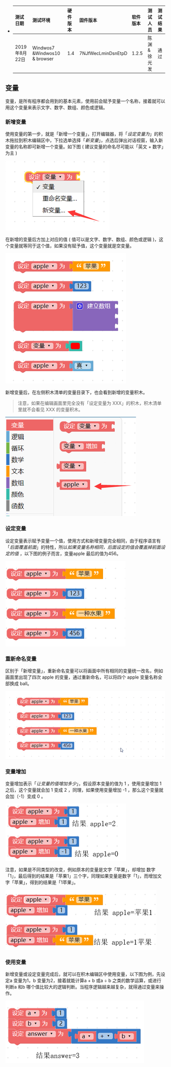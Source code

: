 - | 测试日期      | 测试环境          | 硬件版本  | 固件版本           | 软件版本 | 测试人员      |测试结果 |
  | ------------- | ----------------- | --------- | ------------------ | -------- | ------------- |------------- |
  | 2019年8月22日 |  Windwos7 &Windwos10 & browser |  1.4 | 7NJfWecLminDsnEtpD | 1.2.5   | 陈渊&徐光发 |通过 |


## 变量

变量，是所有程序都会用到的基本元素，使用前会赋予变量一个名称，接着就可以用这个变量来表示文字、数字、数组、颜色或逻辑。

### 新增变量

使用变量的第一步，就是「新增一个变量」，打开编辑器，将「*设定变量为*」的积木拖拉到积木编辑区中，下拉选单选择「*新变量*」，点选后弹出对话视窗，输入新变量的名称即可新增一个变量。如下图 ( 建议变量的命名尽可能以「英文 + 数字」为主 )

![](variables/upload_692cb4676e22fabba168b81fd4fc8942.png)

在新增的变量后方加上对应的值 ( 值可以是文字、数字、数组、颜色或逻辑 )，这个变量就等同于这个值，如果没有赋予值，这个变量就是空变量。

![](variables/upload_91de3aa8dd28541f92a746d5d80dc9b2.png)

新增变量后，在左侧积木清单的变量目录下，也会看到新增的变量积木。

> 注意，如果在编辑画面里完全没有「设定变量为 XXX」的积木，积木清单里就不会看见 XXX 的变量积木。

![](variables/upload_0247f43ea7b357bccf0312d532cec450.png)

### 设定变量

设定变量表示赋予变量一个值，使用方式和新增变量完全相同，由于程序语言有「*后面覆盖前面*」的特性，所以*如果变量名称相同，后面设定的值会覆盖掉前面设定的值* ，以下图的例子而言，变量apple 最后的值为456。

![](variables/upload_4252b4401f914b7e136be1e5d5eb65fc.png)

### 重新命名变量

区别于「新增变量」，重新命名变量可以将画面中所有相同的变量统一改名，例如画面里出现了四次 apple 的变量，通过重新命名，可以将四个 apple 变量名称全部换成 ball。

![](variables/upload_0a808a5d0cba23367ada8f2e0ca1045a.gif)

### 变量增加

变量增加表示「*让变量的值增加多少*」，假设原本变量的值为 1 ，使用变量增加 1 之后，这个变量就会加 1 变成 2 ，同理，如果使用变量增加 -1 ，那么这个变量就会加（-1）变成 0 。

![](variables/upload_974c14c2cab0fa43e48c69fa8f230a60.png)

注意，如果是不同类型的改变，例如原本的变量是文字「苹果」，却增加 数字「1」，最后得到的结果是「苹果1」三个字，同理如果变量是数字「1」，而增加文字「苹果」，得到的结果是「1苹果」。

![](variables/upload_4e99e403bd636d4708affc09d34547a2.png)

### 使用变量

新增变量或设定变量完成后，就可以在积木编辑区中使用变量，以下图为例，先设定a 变量为1，b 变量为2，接着就能计算a + b 或a ÷ b 之类的数学运算，或进行判断a 和b 哪个值比较大的逻辑判断。当程序逻辑越来越复杂，就得通过变量来操作。

![](variables/upload_af5c87709a5df7b84a596578ebf61373.png)
